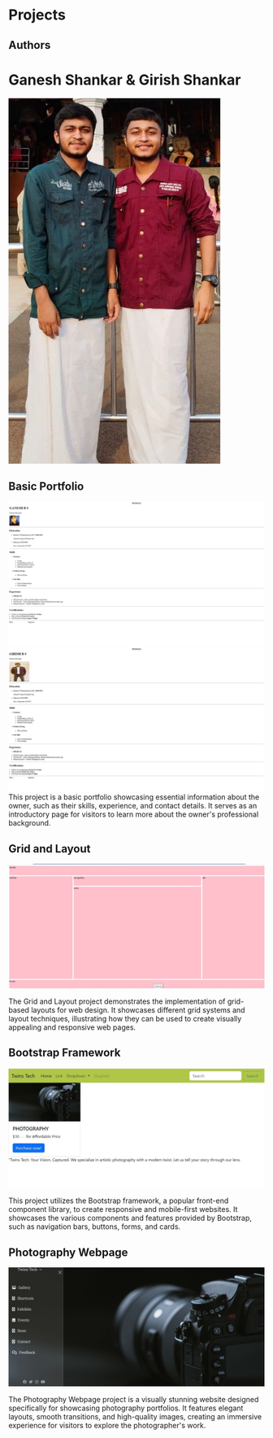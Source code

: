 # Projects
 ## Authors
 # Ganesh Shankar & Girish Shankar
 ![image](https://github.com/Targetwins/Delta-4.0/blob/main/assets/ganigiriimage.jpg)

## Basic Portfolio
![Ganesh Shankar](https://github.com/Targetwins/Delta-4.0/blob/main/assets/resume.png)
![Girish Shankar](https://github.com/Targetwins/Delta-4.0/blob/main/assets/girishResume.png)
This project is a basic portfolio showcasing essential information about the owner, such as their skills, experience, and contact details. It serves as an introductory page for visitors to learn more about the owner's professional background.

## Grid and Layout
![Grid and Layout](https://github.com/Targetwins/Delta-4.0/blob/main/assets/grid.jpg)

The Grid and Layout project demonstrates the implementation of grid-based layouts for web design. It showcases different grid systems and layout techniques, illustrating how they can be used to create visually appealing and responsive web pages.

## Bootstrap Framework
![Bootstrap Framework](https://github.com/Targetwins/Delta-4.0/blob/main/assets/bsf1.jpeg)

This project utilizes the Bootstrap framework, a popular front-end component library, to create responsive and mobile-first websites. It showcases the various components and features provided by Bootstrap, such as navigation bars, buttons, forms, and cards.

## Photography Webpage
![Photography Webpage](https://github.com/Targetwins/Delta-4.0/blob/main/assets/phtography.png)

The Photography Webpage project is a visually stunning website designed specifically for showcasing photography portfolios. It features elegant layouts, smooth transitions, and high-quality images, creating an immersive experience for visitors to explore the photographer's work.

